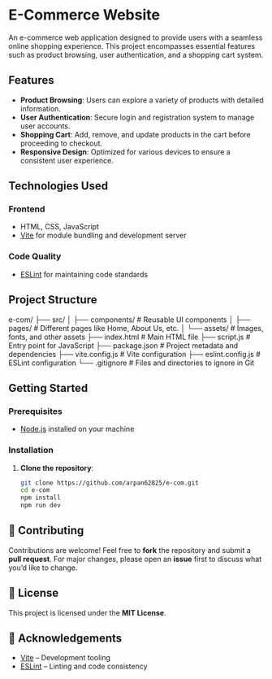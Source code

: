 # E-Commerce Website

An e-commerce web application designed to provide users with a seamless online shopping experience.
This project encompasses essential features such as product browsing, user authentication, and a shopping cart system.

## Features

- **Product Browsing**: Users can explore a variety of products with detailed information.
- **User Authentication**: Secure login and registration system to manage user accounts.
- **Shopping Cart**: Add, remove, and update products in the cart before proceeding to checkout.
- **Responsive Design**: Optimized for various devices to ensure a consistent user experience.

## Technologies Used

### Frontend

- HTML, CSS, JavaScript
- [Vite](https://vitejs.dev/) for module bundling and development server

### Code Quality

- [ESLint](https://eslint.org/) for maintaining code standards

## Project Structure

e-com/
├── src/
│   ├── components/        # Reusable UI components
│   ├── pages/             # Different pages like Home, About Us, etc.
│   └── assets/            # Images, fonts, and other assets
├── index.html             # Main HTML file
├── script.js              # Entry point for JavaScript
├── package.json           # Project metadata and dependencies
├── vite.config.js         # Vite configuration
├── eslint.config.js       # ESLint configuration
└── .gitignore             # Files and directories to ignore in Git

## Getting Started

### Prerequisites

- [Node.js](https://nodejs.org/) installed on your machine

### Installation

1. **Clone the repository**:
   ```bash
   git clone https://github.com/arpan62825/e-com.git
   cd e-com
   npm install
   npm run dev

## 🤝 Contributing

Contributions are welcome!
Feel free to **fork** the repository and submit a **pull request**.
For major changes, please open an **issue** first to discuss what you’d like to change.

## 📄 License

This project is licensed under the **MIT License**.

## 🙌 Acknowledgements

- [Vite](https://vitejs.dev/) – Development tooling
- [ESLint](https://eslint.org/) – Linting and code consistency
